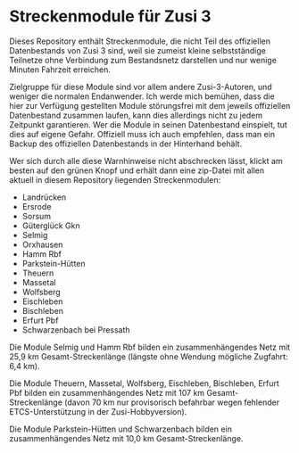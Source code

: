 ﻿# Streckenmodule für Zusi 3

Dieses Repository enthält Streckenmodule, die nicht Teil des offiziellen Datenbestands von Zusi 3 sind, weil sie zumeist kleine selbstständige Teilnetze ohne Verbindung zum Bestandsnetz darstellen und nur wenige Minuten Fahrzeit erreichen.

Zielgruppe für diese Module sind vor allem andere Zusi-3-Autoren, und weniger die normalen Endanwender.
Ich werde mich bemühen, dass die hier zur Verfügung gestellten Module störungsfrei mit dem jeweils offiziellen Datenbestand zusammen laufen, kann dies allerdings nicht zu jedem Zeitpunkt garantieren. Wer die Module in seinen Datenbestand einspielt, tut dies auf eigene Gefahr. Offiziell muss ich auch empfehlen, dass man ein Backup des offiziellen Datenbestands in der Hinterhand behält.

Wer sich durch alle diese Warnhinweise nicht abschrecken lässt, klickt am besten auf den grünen Knopf und erhält dann eine zip-Datei mit allen aktuell in diesem Repository liegenden Streckenmodulen:

* Landrücken
* Ersrode
* Sorsum
* Güterglück Gkn
* Selmig
* Orxhausen
* Hamm Rbf
* Parkstein-Hütten
* Theuern
* Massetal
* Wolfsberg
* Eischleben
* Bischleben
* Erfurt Pbf
* Schwarzenbach bei Pressath

Die Module Selmig und Hamm Rbf bilden ein zusammenhängendes Netz mit 25,9 km Gesamt-Streckenlänge (längste ohne Wendung mögliche Zugfahrt: 6,4 km).

Die Module Theuern, Massetal, Wolfsberg, Eischleben, Bischleben, Erfurt Pbf bilden ein zusammenhängendes Netz mit 107 km Gesamt-Streckenlänge (davon 70 km nur provisorisch befahrbar wegen fehlender ETCS-Unterstützung in der Zusi-Hobbyversion).

Die Module Parkstein-Hütten und Schwarzenbach bilden ein zusammenhängendes Netz mit 10,0 km Gesamt-Streckenlänge.